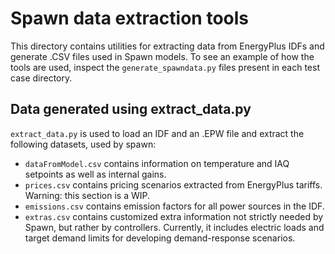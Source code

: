 # Spawn data extraction tools

This directory contains utilities for extracting data from EnergyPlus IDFs and generate .CSV files used in Spawn models. 
To see an example of how the tools are used, inspect the `generate_spawndata.py` files present in each test case directory.

## Data generated using extract_data.py

`extract_data.py` is used to load an IDF and an .EPW file and extract the following datasets, used by spawn:
- `dataFromModel.csv` contains information on temperature and IAQ setpoints as well as internal gains.
- `prices.csv` contains pricing scenarios extracted from EnergyPlus tariffs. Warning: this section is a WIP.
- `emissions.csv` contains emission factors for all power sources in the IDF.
- `extras.csv` contains customized extra information not strictly needed by Spawn, but rather by controllers. Currently,
it includes electric loads and target demand limits for developing demand-response scenarios.